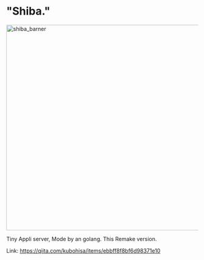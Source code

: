 # "Shiba."

<img width="540" alt="shiba_barner" src="https://github.com/kubohisa/re_shiba/assets/18586123/e309c819-decb-44ac-bd36-66e04927ef71">

Tiny Appli server, Mode by an golang. This Remake version.

Link: https://qiita.com/kubohisa/items/ebbff8f8bf6d98371e10
